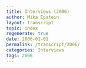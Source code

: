 ```yaml
---
title: Interviews (2006)
author: Mika Epstein
layout: transcript
topic: index
regenerate: true
date: 2006-01-01
permalink: /transcript/2006/
categories: Interviews
tags: 2006
---
```

